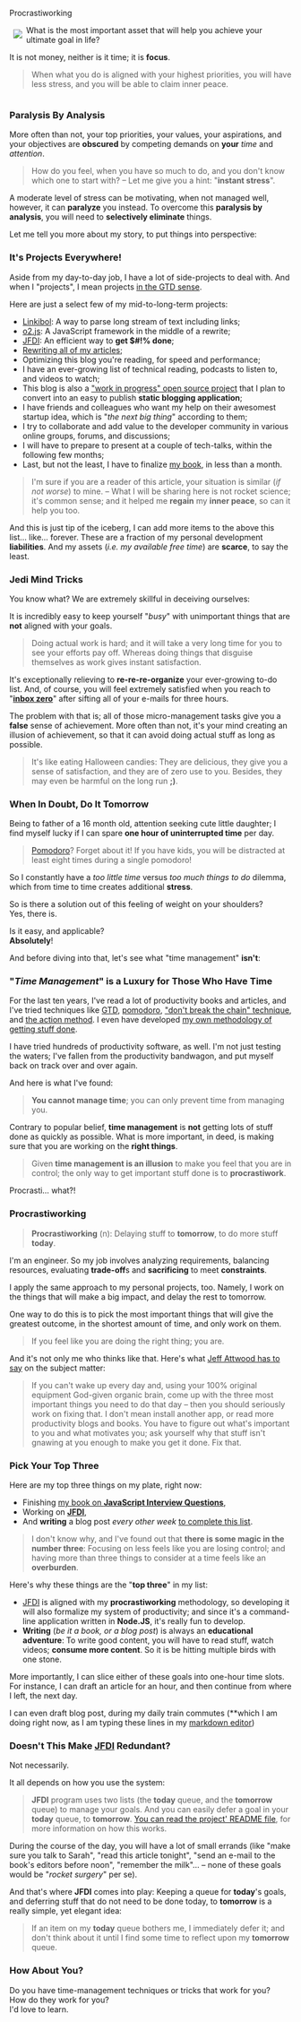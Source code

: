 Procrastiworking



<img src="http://o2js.com/assets/focus.jpg" style="float:left;margin:0.5em">

What is the most important asset that will help you achieve your ultimate goal in life?

It is not money, neither is it time; it is **focus**.

> When what you do is aligned with your highest priorities, you will have less stress, and you will be able to claim inner peace.

<div style="clear:both;"></div>

### Paralysis By Analysis

More often than not, your top priorities, your values, your aspirations, and your objectives are **obscured** by competing demands on **your** *time* and *attention*. 

> How do you feel, when you have so much to do, and you don't know which one to start with? &ndash; Let me give you a hint: "**instant stress**". 

A moderate level of stress can be motivating, when not managed well, however, it can **paralyze** you instead. To overcome this **paralysis by analysis**, you will need to **selectively eliminate** things.

Let me tell you more about my story, to put things into perspective:

### It's Projects Everywhere!

Aside from my day-to-day job, I have a lot of side-projects to deal with. 
And when I "projects", I mean projects [in the GTD sense][gtd-project]. 

Here are just a select few of my mid-to-long-term projects:

* [Linkibol][linkibol]: A way to parse long stream of text including links;
* [o2.js][o2js]: A JavaScript framework in the middle of a rewrite;
* [JFDI][jfdi]: An efficient way to **get $#!% done**;
* [Rewriting all of my articles][rewrite];
* Optimizing this blog you're reading, for speed and performance;
* I have an ever-growing list of technical reading, podcasts to listen to, and videos to watch;
* This blog is also a ["work in progress" open source project][o2jscom] that I plan to convert into an easy to publish **static blogging application**;
* I have friends and colleagues who want my help on their awesomest startup idea, which is "*the next big thing*" according to them;
* I try to collaborate and add value to the developer community in various online groups, forums, and discussions;
* I will have to prepare to present at a couple of tech-talks, within the following few months;
* Last, but not the least, I have to finalize [my book][mybook], in less than a month.

> I'm sure if you are a reader of this article, your situation is similar (*if not worse*) to mine. &ndash; What I will be sharing here is not rocket science; it's common sense; and it helped me **regain** my **inner peace**, so can it help you too.

And this is just tip of the iceberg, I can add more items to the above this list&hellip; like&hellip; forever. These are a fraction of my personal development **liabilities**. And my assets (*i.e. my available free time*) are **scarce**, to say the least. 

[gtd-project]: http://www.gtdtimes.com/2010/02/15/managing-projects-tips-from-david-allen/
[linkibol]:    https://github.com/v0lkan/linkibol
[o2js]:        https://github.com/v0lkan/o2.js
[jfdi]:        https://github.com/v0lkan/JFDI
[rewrite]:     http://o2js.com/o2js-com-v2---a-new-hope
[o2jscom]:     https://github.com/v0lkan/o2js.com
[mybook]:      http://o2js.com/interview-questions

### Jedi Mind Tricks

You know what? We are extremely skillful in deceiving ourselves: 

It is incredibly easy to keep yourself "*busy*" with unimportant things that are **not** aligned with your goals.

> Doing actual work is hard; and it will take a very long time for you to see your efforts pay off. Whereas doing things that disguise themselves as work gives instant satisfaction. 

It's exceptionally relieving to **re-re-re-organize** your ever-growing to-do list. And, of course, you will feel extremely satisfied when you reach to "**[inbox zero][inboxZero]**" after sifting all of your e-mails for three hours. 

The problem with that is; all of those micro-management tasks give you a **false** sense of achievement. More often than not, it's your mind creating an illusion of achievement, so that it can avoid doing actual stuff as long as possible.

>It's like eating Halloween candies: They are delicious, they give you a sense of satisfaction, and they are of zero use to you. Besides, they may even be harmful on the long run **;)**.

[inboxZero]: http://inboxzero.com/

### When In Doubt, Do It Tomorrow

Being to father of a 16 month old, attention seeking cute little daughter; I find myself lucky if I can spare **one hour of uninterrupted time** per day. 

> [Pomodoro][pomodoro]? Forget about it! 
> If you have kids, you will be distracted at least eight times during a single pomodoro!

So I constantly have a *too little time* versus *too much things to do* dilemma, which from time to time creates additional **stress**.

So is there a solution out of this feeling of weight on your shoulders?<br>
Yes, there is. 

Is it easy, and applicable?<br> 
**Absolutely**!

And before diving into that, let's see what "time management" **isn't**:

[pomodoro]: http://pomodorotechnique.com/

### "*Time Management*" is a Luxury for Those Who Have Time

For the last ten years, I've read a lot of productivity books and articles, and I've tried techniques like [GTD][gtd], [pomodoro][pomodoro], ["don't break the chain" technique][chain],  and [the action method][action]. I even have developed [my own methodology of getting stuff done][jfdi-system]. 

I have tried hundreds of productivity software, as well. I'm not just testing the waters; I've fallen from the productivity bandwagon, and put myself back on track over and over again.

And here is what I've found:

> **You cannot manage time**; you can only prevent time from managing you.

Contrary to popular belief, **time management** is **not** getting lots of stuff done as quickly as possible. What is more important, in deed, is making sure that you are working on the **right things**. 

> Given **time management is an illusion** to make you feel that you are in control; the only way to get important stuff done is to **procrastiwork**.

Procrasti&hellip; what?!

[gtd]:         http://www.davidco.com/
[pomodoro]:    http://pomodorotechnique.com/
[chain]:       http://dontbreakthechain.com/what
[action]:      http://99u.com/category/action-method
[jfdi-system]: https://gist.github.com/v0lkan/2694911

### Procrastiworking

> **Procrastiworking** (n): Delaying stuff to **tomorrow**, to do more stuff **today**.

I'm an engineer. So my job involves analyzing requirements, balancing resources, evaluating **trade-off**s and **sacrificing** to meet **constraints**.

I apply the same approach to my personal projects, too. Namely, I work on the things that will make a big impact, and delay the rest to tomorrow.

One way to do this is to pick the most important things that will give the greatest outcome, in the shortest amount of time, and only work on them.

> If you feel like you are doing the right thing; you are.

And it's not only me who thinks like that. Here's what [Jeff Attwood has to say][todont] on the subject matter:

>  If you can't wake up every day and, using your 100% original equipment God-given organic brain, come up with the three most important things you need to do that day &ndash; then you should seriously work on fixing that. I don't mean install another app, or read more productivity blogs and books. You have to figure out what's important to you and what motivates you; ask yourself why that stuff isn't gnawing at you enough to make you get it done. Fix that. 

[todont]: http://www.codinghorror.com/blog/2012/10/todont.html

### Pick Your Top Three

Here are my top three things on my plate, right now:

* Finishing [my book on **JavaScript Interview Questions**][book],
* Working on [**JFDI**][jfdi],
* And **writing** a blog post *every other week* [to complete this list][blogs].

> I don't know why, and I've found out that **there is some magic in the number three**: Focusing on less feels like you are losing control; and having more than three things to consider at a time feels like an **overburden**.

Here's why these things are the "**top three**" in my list:

* [JFDI][jfdi] is aligned with my **procrastiworking** methodology, so developing it will also formalize my system of productivity; and since it's a command-line application written in **Node.JS**, it's really fun to develop.
* **Writing** (*be it a book, or a blog post*) is always an **educational adventure**: To write good content, you will have to read stuff, watch videos; **consume more content**. So it is be hitting multiple birds with one stone.

More importantly, I can slice either of these goals into one-hour time slots. For instance, I can draft an article for an hour, and then continue from where I left, the next day.

I can even draft blog post, during my daily train commutes (**which I am doing right now, as I am typing these lines in my [markdown editor][markdown-editor])

[book]:            http://o2js.com/interview-questions
[blogs]:           http://o2js.com/o2js-com-v2---a-new-hope
[markdown-editor]: http://baz.com

### Doesn't This Make [JFDI][jfdi] Redundant?

Not necessarily. 

It all depends on how you use the system: 

> **JFDI** program uses two lists (the **today** queue, and the **tomorrow** queue) to manage your goals. And you can easily defer a goal in your **today** queue, to **tomorrow**. [You can read the project' README file][jfdi-readme], for more information on how this works.

During the course of the day, you will have a lot of small errands (like "make sure you talk to Sarah", "read this article tonight", "send an e-mail to the book's editors before noon", "remember the milk"&hellip; &ndash; none of these goals would be "*rocket surgery*" per se). 

And that's where **JFDI** comes into play: Keeping a queue for **today**'s goals, and deferring stuff that do not need to be done today, to **tomorrow** is a really simple, yet elegant idea:

> If an item on my **today** queue bothers me, I immediately defer it; and don't think about it until I find some time to reflect upon my **tomorrow** queue.

### How About You?

Do you have time-management techniques or tricks that work for you?<br> 
How do they work for you?<br> 
I'd love to learn.

[jfdi-readme]: https://github.com/v0lkan/JFDI/blob/master/README.md